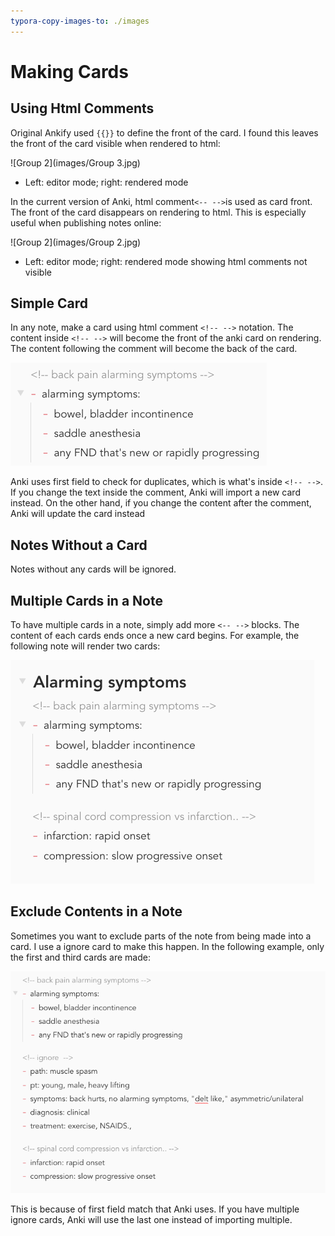 ```yaml
---
typora-copy-images-to: ./images
---
```


# Making Cards

## Using Html Comments

Original Ankify used `{{}}` to define the front of the card. I found this leaves the front of the card visible when rendered to html:

![Group 2](images/Group 3.jpg)

- Left: editor mode; right: rendered mode

In the current version of Anki, html comment`<-- -->`is used as card front. The front of the card disappears on rendering to html. This is especially useful when publishing notes online:

![Group 2](images/Group 2.jpg)

- Left: editor mode; right: rendered mode showing html comments not visible

## Simple Card

In any note, make a card using html comment `<!-- -->` notation. The content inside `<!-- -->` will become the front of the anki card on rendering. The content following the comment will become the back of the card. 

![image-20200821110733970](images/image-20200821110733970.png)

Anki uses first field to check for duplicates, which is what's inside  `<!-- -->`. If you change the text inside the comment, Anki will import a new card instead. On the other hand, if you change the content after the comment, Anki will update the card instead

## Notes Without a Card

Notes without any cards will be ignored. 

## Multiple Cards in a Note

To have multiple cards in a note, simply add more `<-- -->` blocks. The content of each cards ends once a new card begins. For example, the following note will render two cards:

![image-20200821105929352](images/image-20200821105929352.png)

## Exclude Contents in a Note

Sometimes you want to exclude parts of the note from being made into a card. I use a ignore card to make this happen. In the following example, only the first and third cards are made:

![image-20200821110140560](images/image-20200821110140560.png)

This is because of first field match that Anki uses. If you have multiple ignore cards, Anki will use the last one instead of importing multiple.



